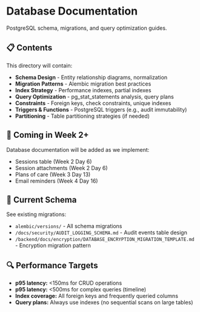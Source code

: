 # Database Documentation

PostgreSQL schema, migrations, and query optimization guides.

## 📋 Contents

This directory will contain:

- **Schema Design** - Entity relationship diagrams, normalization
- **Migration Patterns** - Alembic migration best practices
- **Index Strategy** - Performance indexes, partial indexes
- **Query Optimization** - pg_stat_statements analysis, query plans
- **Constraints** - Foreign keys, check constraints, unique indexes
- **Triggers & Functions** - PostgreSQL triggers (e.g., audit immutability)
- **Partitioning** - Table partitioning strategies (if needed)

## 🚀 Coming in Week 2+

Database documentation will be added as we implement:
- Sessions table (Week 2 Day 6)
- Session attachments (Week 2 Day 6)
- Plans of care (Week 3 Day 13)
- Email reminders (Week 4 Day 16)

## 📝 Current Schema

See existing migrations:
- `alembic/versions/` - All schema migrations
- `/docs/security/AUDIT_LOGGING_SCHEMA.md` - Audit events table design
- `/backend/docs/encryption/DATABASE_ENCRYPTION_MIGRATION_TEMPLATE.md` - Encryption migration pattern

## 🔍 Performance Targets

- **p95 latency:** <150ms for CRUD operations
- **p95 latency:** <500ms for complex queries (timeline)
- **Index coverage:** All foreign keys and frequently queried columns
- **Query plans:** Always use indexes (no sequential scans on large tables)
